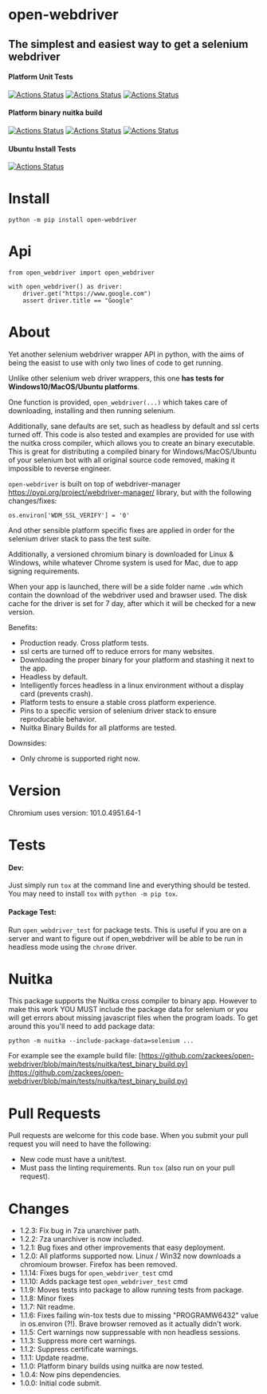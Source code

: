 # open-webdriver

## The simplest and easiest way to get a selenium webdriver

#### Platform Unit Tests
[![Actions Status](https://github.com/zackees/open-webdriver/workflows/MacOS_Tests/badge.svg)](https://github.com/zackees/open-webdriver/actions/workflows/test_macos.yml)
[![Actions Status](https://github.com/zackees/open-webdriver/workflows/Win_Tests/badge.svg)](https://github.com/zackees/open-webdriver/actions/workflows/test_win.yml)
[![Actions Status](https://github.com/zackees/open-webdriver/workflows/Ubuntu_Tests/badge.svg)](https://github.com/zackees/open-webdriver/actions/workflows/test_ubuntu.yml)

#### Platform binary nuitka build
[![Actions Status](https://github.com/zackees/open-webdriver/workflows/MacOS_Nuitka/badge.svg)](https://github.com/zackees/open-webdriver/actions/workflows/test_macos_nuitka.yml)
[![Actions Status](https://github.com/zackees/open-webdriver/workflows/Win_Nuitka/badge.svg)](https://github.com/zackees/open-webdriver/actions/workflows/test_win_nuitka.yml)
[![Actions Status](https://github.com/zackees/open-webdriver/workflows/Ubuntu_Nuitka/badge.svg)](https://github.com/zackees/open-webdriver/actions/workflows/test_ubuntu_nuitka.yml)

#### Ubuntu Install Tests
[![Actions Status](https://github.com/zackees/open-webdriver/workflows/Ubuntu_Test_Install/badge.svg)](https://github.com/zackees/open-webdriver/actions/workflows/test_ubuntu_install.yml)


# Install

`python -m pip install open-webdriver`

# Api

```
from open_webdriver import open_webdriver

with open_webdriver() as driver:
    driver.get("https://www.google.com")
    assert driver.title == "Google"
```

# About

Yet another selenium webdriver wrapper API in python, with the aims of being the easist to use with only two lines of code to get running.

Unlike other selenium web driver wrappers, this one **has tests for Windows10/MacOS/Ubuntu platforms**.

One function is provided, `open_webdriver(...)` which takes care of downloading, installing and then running selenium.

Additionally, sane defaults are set, such as headless by default and ssl certs turned off. This code is also tested and examples are provided for use with the nuitka cross compiler, which allows you to create an binary executable. This is great for distributing a compiled binary
for Windows/MacOS/Ubuntu of your selenium bot with all original source code removed, making it impossible to reverse engineer.


`open-webdriver` is built on top of webdriver-manager https://pypi.org/project/webdriver-manager/ library, but with the following changes/fixes:
```
os.environ['WDM_SSL_VERIFY'] = '0'
```

And other sensible platform specific fixes are applied in order for the selenium driver stack to pass the test suite.

Additionally, a versioned chromium binary is downloaded for Linux & Windows, while whatever Chrome system is used for Mac, due to app signing requirements.

When your app is launched, there will be a side folder name `.wdm` which contain the download of the webdriver used and brawser used. The disk cache for the driver is set for 7 day, after which it will be checked for a new version.

Benefits:

  * Production ready. Cross platform tests.
  * ssl certs are turned off to reduce errors for many websites.
  * Downloading the proper binary for your platform and stashing it next to the app.
  * Headless by default.
  * Intelligently forces headless in a linux environment without a display card (prevents crash).
  * Platform tests to ensure a stable cross platform experience.
  * Pins to a specific version of selenium driver stack to ensure reproducable behavior.
  * Nuitka Binary Builds for all platforms are tested.

Downsides:

  * Only chrome is supported right now.

# Version

Chromium uses version: 101.0.4951.64-1


# Tests

#### Dev:

Just simply run `tox` at the command line and everything should be tested. You may need to install `tox` with `python -m pip tox`.

#### Package Test:

Run `open_webdriver_test` for package tests. This is useful if you are on a server and want to figure out if open_webdriver will be able to be run in
headless mode using the `chrome` driver.

# Nuitka

This package supports the Nuitka cross compiler to binary app. However to make this work YOU MUST include the package data for selenium or you will get errors about missing javascript files when the program loads. To get around this you'll need to add package data:

`python -m nuitka --include-package-data=selenium ...`

For example see the example build file:
[https://github.com/zackees/open-webdriver/blob/main/tests/nuitka/test_binary_build.py](https://github.com/zackees/open-webdriver/blob/main/tests/nuitka/test_binary_build.py)

# Pull Requests


Pull requests are welcome for this code base. When you submit your pull request you will need to have the following:
  * New code must have a unit/test.
  * Must pass the linting requirements. Run `tox` (also run on your pull request).

# Changes

  * 1.2.3: Fix bug in 7za unarchiver path.
  * 1.2.2: 7za unarchiver is now included.
  * 1.2.1: Bug fixes and other improvements that easy deployment.
  * 1.2.0: All platforms supported now. Linux / Win32 now downloads a chromioum browser. Firefox has been removed.
  * 1.1.14: Fixes bugs for `open_webdriver_test` cmd
  * 1.1.10: Adds package test `open_webdriver_test` cmd
  * 1.1.9: Moves tests into package to allow running tests from package.
  * 1.1.8: Minor fixes
  * 1.1.7: Nit readme.
  * 1.1.6: Fixes failing win-tox tests due to missing "PROGRAMW6432" value in os.environ (?!). Brave browser removed as it actually didn't work.
  * 1.1.5: Cert warnings now suppressable with non headless sessions.
  * 1.1.3: Suppress more cert warnings.
  * 1.1.2: Suppress certificate warnings.
  * 1.1.1: Update readme.
  * 1.1.0: Platform binary builds using nuitka are now tested.
  * 1.0.4: Now pins dependencies.
  * 1.0.0: Initial code submit.
